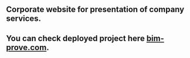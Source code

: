 ## Corporate website for presentation of company services.

## You can check deployed project here [bim-prove.com](https://bim-prove.com/).
